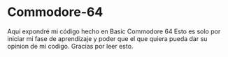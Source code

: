 # Commodore-64
Aquí expondré mi código hecho en Basic Commodore 64
Esto es solo por iniciar mi fase de aprendizaje y poder que el que quiera pueda dar su opinion de mi codigo.
Gracias por leer esto.
